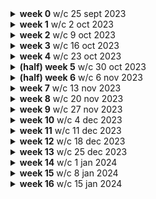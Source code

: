 <details>
  <summary><b>week 0</b> w/c 25 sept 2023</summary>
  <ul>
  <li>created reading journal</li>
  <li>reviewed guidance documents for postgraduates and doctoral students from department and Clinical School</li>
  <li>introduced myself to supervisory team</li>  
  <li>met future colleagues over drinks</li>
  </ul>
  <hr>
<!------->
<div style="margin-left:1em">
<b>home</b> the cinematic orchestra 
<audio height = "1em" controls>
  <source src = "../audio/home-rph.mp3" type = "audio/mpeg">
</audio>
<br>
<br>
<!------->
<b>绒花 (trans. "velvet flower") </b> hán hóng
<audio height = "1em" controls>
  <source src = "../audio/rong-hua-rph.mp3" type = "audio/mpeg">
</audio>
<br>
<br>
<!------->
<b>खो गये हम कहाँ (trans. "where are we lost") </b> jasleen royal and prateek kuhad
<audio height = "1em" controls>
  <source src = "../audio/kghk-rph.mp3" type = "audio/mpeg">
</audio>
<br>
<br>
<!------->
<b>कसूर (trans. "fault")</b> prateek kuhad
<audio height = "1em" controls>
  <source src = "../audio/kasoor-rph.mp3" type = "audio/mpeg">
</audio>
<br>
<br>
<!-------> 
<b>she used to be mine</b> sara bareilles
<audio height = "1em" controls>
  <source src = "../audio/she-used-to-be-mine-rph.mp3" type = "audio/mpeg">
</audio>
</div>
<!------->  
<hr>
</details>

<details>
  <summary><b>week 1</b> w/c 2 oct 2023</summary>
  <ul>
  <li>wrote ~1500 (really bad) words for my thesis</li>
  <li>shared my ideas with senior research staff and public engagement managers in the Unit</li>
  <li>began a scoping review in preparation for a nascent paper</li>
  </ul>
  <hr>
<!------->
no piano this week! I was recovering from fresher's flu.
<!------->  
<hr>
</details>

<details>
  <summary><b>week 2</b> w/c 9 oct 2023</summary>
  <ul>
  <li>brainstormed thesis structure</li>
  <li>drafted protocols for potential systematic reviews</li>
  <li>outlined background and discussion for nascent paper</li>
  <li>wrote a ggplot2 coding hack</li>
  <li>designed a public engagement activity</li>
  </ul>
  <hr>
<!------->
<div style="margin-left:1em">
<b>improvisations</b> on gregory alan isakov songs
<audio height = "1em" controls>
  <source src = "../audio/gai-rph.mp3" type = "audio/mpeg">
</audio>
</div>
<!------->  
<hr>
</details>

<details>
  <summary><b>week 3</b> w/c 16 oct 2023</summary>
  <ul>
  <li>liaised with colleagues to motivate collaboration and prevent research overlap </li>
  <li>designed a systematic search protocol</li>
  <li>drafted research proposals for data access</li>
  <li>structured my first-year report</li>
  </ul>
  <hr>
<!------->
<div style="margin-left:1em">
<b>be the song</b> foy vance
<audio height = "1em" controls>
  <source src = "../audio/be-the-song-rph.mp3" type = "audio/mpeg">
</audio>
</div>
<!------->  
<hr>
</details>

<details>
  <summary><b>week 4</b> w/c 23 oct 2023</summary>
  <ul>
  <li>drafted a PROSPERO systematic review registration</li>
  <li>contributed to an ongoing trial paper</li>
  <li>taught myself about mediation analysis</li>
  </ul>
  <hr>
<!-------> 
<div style="margin-left:1em">
<b>medley</b> from jonathan larson's "tick tick boom"
<audio height = "1em" controls>
  <source src = "../audio/ttb-medley-rph.mp3" type = "audio/mpeg">
</audio>
</div>
<br>
<br>
<!------->
<div style="margin-left:1em">
<b>my favourite things</b> after brad mehldau's improvisation after rodgers and hammerstein's "the sound of music"
<audio height = "1em" controls>
  <source src = "../audio/fav-rph.mp3" type = "audio/mpeg">
</audio>
</div>
<!------->  
<hr>
</details>

<details>
  <summary><b>(half) week 5</b> w/c 30 oct 2023</summary>
  <ul>
  <li>gathered evidence for a potential feasibility study</li>
  <li>installed new hardware and referencing tools</li>
  <li>made a gantt chart for my systematic review and found another reviewer</li>
  </ul>
  <hr>
<!-------> 
piano audio was corrupt this week, sorry!
<!-------> 
  <hr>
  </details>

<details>
  <summary><b>(half) week 6</b> w/c 6 nov 2023</summary>
  <ul>
  <li>submitted PROSPERO registration document</li>
  <li>designed systematic review screening and data extraction forms</li>
  <li>continued learning about mediation analysis</li>
  </ul>
  <hr>
<!------->
<div style="margin-left:1em">
<b>improvisations</b> on iron & wine songs
<audio height = "1em" controls>
  <source src = "../audio/iron-and-wine-rph.mp3" type = "audio/mpeg">
</audio>
</div>
<!------->  
<hr>
</details>

<details>
  <summary><b>week 7</b> w/c 13 nov 2023</summary>
  <ul>
  <li>presented my ideas to research team leads (and discarded some, an expected result)</li>
  <li>published my systematic review protocol (well, PROSPERO did)</li>
  <li>attended a methods course run by my alma mater</li>
  <li>revised a study protocol for an upcoming project</li>
  </ul>
  <hr>
<!------->
<div style="margin-left:1em">
<b>improvisations</b> on damien rice songs
<audio height = "1em" controls>
  <source src = "../audio/damien-rice-rph.mp3" type = "audio/mpeg">
</audio>
</div>
<!------->  
<hr>
</details>

<details>
  <summary><b>week 8</b> w/c 20 nov 2023</summary>
  <ul>
  <li>designed tables and figures for new paper</li>
  <li>screened records for systematic review</li>
  <li>engaged with seminar on donor and recipient health</li>
  </ul>
  <hr>
<!------->
<div style="margin-left:1em">
<b>improvisations</b> on prateek kuhad songs
<audio height = "1em" controls>
  <source src = "../audio/pk-rph.mp3" type = "audio/mpeg">
</audio>
</div>
<!------->  
<hr>
</details>

<details>
  <summary><b>week 9</b> w/c 27 nov 2023</summary>
  <ul>
  <li>read about machine learning methods</li>
  <li>prepared for systematic review full text screening</li>
  <li>compiled pros and cons of measuring a biological construct for future studies</li>
  <li>drafted statistical analysis plan for upcoming work</li>
  <li>continued editing text and tables/figures for trial paper</li>
  </ul>
  <hr>
<!------->
<div style="margin-left:1em">
<b>improvisations</b> on christmas carols
<audio height = "1em" controls>
  <source src = "../audio/xmas-rph.mp3" type = "audio/mpeg">
</audio>
</div>
<br>
<br>
<!------->
<div style="margin-left:1em">
<b>winter song</b> ingrid michaelson and sara bareilles
<audio height = "1em" controls>
  <source src = "../audio/winter-song-rph.mp3" type = "audio/mpeg">
</audio>
</div>
<!------->  
<hr>
</details>

<details>
  <summary><b>week 10</b> w/c 4 dec 2023</summary>
  <ul>
  <li>read about applications of machine learning methods</li>
  <li>screened full texts for systematic review</li>
  <li>began data extraction for systematic review</li>
  <li>prepared slides on project proposals so far</li>
  </ul>
  <hr>
<!------->
<div style="margin-left:1em">
<b>better place</b> rachel platten
<audio height = "1em" controls>
  <source src = "../audio/better-place-rph.mp3" type = "audio/mpeg">
</audio>
</div>
<br>
<br>
<!------->  
<div style="margin-left:1em">
<b>make you feel my love</b> adele/bob dylan
<audio height = "1em" controls>
  <source src = "../audio/make-you-feel-my-love-rph.mp3" type = "audio/mpeg">
</audio>
</div>
<br>
<br>
<!------->  
<div style="margin-left:1em">
<b>one more light</b> linkin park
<audio height = "1em" controls>
  <source src = "../audio/one-more-light-rph.mp3" type = "audio/mpeg">
</audio>
</div>
<!------->  
<hr>
</details>


<details>
  <summary><b>week 11</b> w/c 11 dec 2023</summary>
  <ul>
  <li>begun data extraction for systematic review</li>
  <li>begun applying for EDI grant</li>
  <li>developed rationale for possible machine learning study</li>
  <li>iterated tables and figures for trial paper</li>
  </ul>
  <hr>
<!------->
<div style="margin-left:1em">
<b>somewhere only we know</b> keane
<audio height = "1em" controls>
  <source src = "../audio/sowk-rph.mp3" type = "audio/mpeg">
</audio>
</div>
<br>
<br>
<!------->  
<div style="margin-left:1em">
<b>improvisations</b> on auld lang syne
<audio height = "1em" controls>
  <source src = "../audio/auls-rph.mp3" type = "audio/mpeg">
</audio>
</div>
<!------->  
<hr>
</details>

<details>
  <summary><b>week 12</b> w/c 18 dec 2023</summary>
  <ul>
  <li>assessed quality of studies for systematic review</li>
  <li>drafted background and ratione for systematic review</li>
  <li>extracted outcome counts for additional studies for systematic review</li>
  <li>revised tables and text for trial paper</li>
  </ul>
  <hr>
<!------->
<div style="margin-left:1em">
<b>northern sky</b> nick drake
<audio height = "1em" controls>
  <source src = "../audio/northern-sky-rph.mp3" type = "audio/mpeg">
</audio>
</div>
<br>
<br>
<!------->  
<div style="margin-left:1em">
<b>walls</b> tom petty
<audio height = "1em" controls>
  <source src = "../audio/walls-rph.mp3" type = "audio/mpeg">
</audio>
</div>
<br>
<br>
<!-------> 
<div style="margin-left:1em">
<b>"this is us" theme</b> siddhartha khosla
<audio height = "1em" controls>
  <source src = "../audio/this-is-us-rph.mp3" type = "audio/mpeg">
</audio>
</div>
<!------->  
<hr>
</details>

<details>
  <summary><b>week 13</b> w/c 25 dec 2023</summary>
  <ul>
  <li>completed data extraction for systematic review</li>
  <li>devised strategy for meta-analysis</li>
  <li>wrote up review methods</li>
  <li>learned/re-learned about missing data handling</li>
  </ul>
  <hr>
<!------->
<div style="margin-left:1em">
<b>it ain't over</b> foy vance
<audio height = "1em" controls>
  <source src = "../audio/it-aint-over-rph.mp3" type = "audio/mpeg">
</audio>
</div>
<br>
<br>
<!------->  
<div style="margin-left:1em">
<b>rivers and roads</b> the head and the heart
<audio height = "1em" controls>
  <source src = "../audio/rivers-and-roads-rph.mp3" type = "audio/mpeg">
</audio>
</div>
<!------->  
<hr>
</details>

<details>
  <summary><b>week 14</b> w/c 1 jan 2024</summary>
  <ul>
  <li>continued drafting review methods</li>
  <li>learned about dose-response meta-analysis</li>
  <li>produced descriptive table for review</li>
  <li>wrote up mediation analysis methods</li>
  </ul>
  <hr>
<!------->
<div style="margin-left:1em">
<b>wildfire</b> seafret
<audio height = "1em" controls>
  <source src = "../audio/wildfire-rph.mp3" type = "audio/mpeg">
</audio>
</div>
<br>
<br>
<!------->  
<div style="margin-left:1em">
<b>about sophie</b> keaton henson
<audio height = "1em" controls>
  <source src = "../audio/about-sophie-rph.mp3" type = "audio/mpeg">
</audio>
</div>
<br>
<br>
<!-------> 
<div style="margin-left:1em">
<b>something in the orange</b> zach bryan
<audio height = "1em" controls>
  <source src = "../audio/smth-in-the-orange-rph.mp3" type = "audio/mpeg">
</audio>
</div>
<!------->  
<hr>
</details>

<details>
  <summary><b>week 15</b> w/c 8 jan 2024</summary>
  <ul>
  <li>continued drafting review methods</li>
  <li>perused a handful of completed theses</li>
  <li>pooled study estimates for meta-analysis</li>
  </ul>
  <hr>
<!------->
<div style="margin-left:1em">
<b>cannonball</b> damien rice
<audio height = "1em" controls>
  <source src = "../audio/cannonball-rph.mp3" type = "audio/mpeg">
</audio>
</div>
<br>
<br>
<!------->  
<div style="margin-left:1em">
<b>chasing cars</b> snow patrol
<audio height = "1em" controls>
  <source src = "../audio/chasing-cars-rph.mp3" type = "audio/mpeg">
</audio>
</div>
<!------->  
<hr>
</details>

<details>
  <summary><b>week 16</b> w/c 15 jan 2024</summary>
  <ul>
  <li>see blog</li>
  </ul>
  <hr>
<!------->
<div style="margin-left:1em">
<b>the stable song (again)</b> gregory alan isakov
<audio height = "1em" controls>
  <source src = "../audio/the-stable-song-rph.mp3" type = "audio/mpeg">
</audio>
</div>
<br>
<br>
<!------->  
<div style="margin-left:1em">
<b>guaranteed</b> eddie vedder
<audio height = "1em" controls>
  <source src = "../audio/guaranteed-rph.mp3" type = "audio/mpeg">
</audio>
</div>
<!------->  
<hr>
</details>
